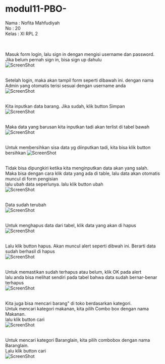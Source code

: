 # modul11-PBO-

Nama : Nofita Mahfudiyah <br>
No : 20 <br>
Kelas : XI RPL 2 <br> <br> <br>

Masuk form login, lalu sign in dengan mengisi username dan password. <br>
Jika belum pernah sign in, bisa sign up dahulu <br>
![ScreenShot](https://github.com/nofitaaaa/modul11-PBO-/blob/master/1.PNG) <br> <br> 

Setelah login, maka akan tampil form seperti dibawah ini. dengan nama Admin yang otomatis terisi sesuai dengan username anda <br>
![ScreenShot](https://github.com/nofitaaaa/modul11-PBO-/blob/master/2.PNG) <br> <br> 

Kita inputkan data barang. Jika sudah, klik button Simpan <br> 
![ScreenShot](https://github.com/nofitaaaa/modul11-PBO-/blob/master/3.PNG) <br> <br> 

Maka data yang barusan kita inputkan tadi akan terlist di tabel bawah <br>
![ScreenShot](https://github.com/nofitaaaa/modul11-PBO-/blob/master/4.PNG) <br> <br>

Untuk membersihkan sisa data yg diinputkan tadi, kita bisa klik button bersihkan
![ScreenShot](https://github.com/nofitaaaa/modul11-PBO-/blob/master/5.PNG) <br> <br>

Tidak bisa dipungkiri  ketika kita menginputkan data akan yang salah. <br>
Maka bisa dengan cara klik data yang ada di table, lalu data akan otomatis muncul di form pengisian <br>
lalu ubah data seperlunya. lalu klik button ubah <br>
![ScreenShot](https://github.com/nofitaaaa/modul11-PBO-/blob/master/6.PNG) <br> <br> 

Data sudah terubah <br>
![ScreenShot](https://github.com/nofitaaaa/modul11-PBO-/blob/master/7.PNG) <br> <br> 

Untuk menghapus data dari tabel, klik data yang akan di hapus <br>
![ScreenShot](https://github.com/nofitaaaa/modul11-PBO-/blob/master/8.PNG) <br> <br>

Lalu klik button hapus. Akan muncul alert seperti dibwah ini. Berarti data sudah berhasil di hapus  <br>
![ScreenShot](https://github.com/nofitaaaa/modul11-PBO-/blob/master/9.PNG) <br> <br> 

Untuk memastikan sudah terhapus atau belum, klik OK pada alert <br>
lalu anda bisa melihat sendiri pada tabel bahwa data sudah bernar-benar terhapus <br>
![ScreenShot](https://github.com/nofitaaaa/modul11-PBO-/blob/master/10.PNG) <br> <br>

Kita juga bisa mencari barang" di toko berdasarkan kategori. <br>
Untuk mencari kategori makanan, kita pilih Combo box dengan nama Makanan. <br>
lalu klik button cari <br>
![ScreenShot](https://github.com/nofitaaaa/modul11-PBO-/blob/master/11.PNG) <br> <br>

Untuk mencari kategori Baranglain, kita pilih combobox dengan nama Baranglain. <br>
Lalu klik button cari <br>
![ScreenShot](https://github.com/nofitaaaa/modul11-PBO-/blob/master/12.PNG) <br> <br> 
